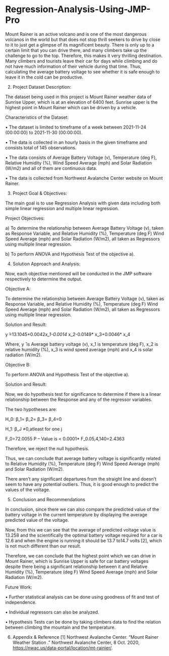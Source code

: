 # Regression-Analysis-Using-JMP-Pro

Mount Rainer is an active volcano and is one of the most dangerous volcanos in the world but that does not stop thrill seekers to drive by close to it to just get a glimpse of its magnificent beauty. There is only up to a certain limit that you can drive there, and many climbers take up the challenge to go to the top. Therefore, this makes it very thrilling destination.   Many climbers and tourists leave their car for days while climbing and do not have much information of their vehicle during that time. Thus, calculating the average battery voltage to see whether it is safe enough to leave it in the cold can be productive.



2.	Project Dataset Description:

The dataset being used in this project is Mount Rainer weather data of Sunrise Upper, which is at an elevation of 6400 feet. Sunrise upper is the highest point in Mount Rainer which can be driven by a vehicle. 

Characteristics of the Dataset:

•	The dataset is limited to timeframe of a week between 2021-11-24 (00:00:00) to 2021-11-30 (00:00:00).

•	The data is collected in an hourly basis in the given timeframe and consists total of 145 observations.

•	The data consists of Average Battery Voltage (v), Temperature (deg F), Relative Humidity (%), Wind Speed Average (mph) and Solar Radiation (W/m2) and all of them are continuous data.

•	The data is collected from Northwest Avalanche Center website on Mount Rainer.



3.	Project Goal & Objectives:

The main goal is to use Regression Analysis with given data including both simple linear regression and multiple linear regression.

Project Objectives:

a)	To determine the relationship between Average Battery Voltage (v), taken as Response Variable, and Relative Humidity (%), Temperature (deg F) Wind Speed Average (mph) and Solar Radiation (W/m2), all taken as Regressors using multiple linear regression.

b)	To perform ANOVA and Hypothesis Test of the objective a).



4.	Solution Approach and Analysis:

Now, each objective mentioned will be conducted in the JMP software respectively to determine the output.


Objective A:

To determine the relationship between Average Battery Voltage (v), taken as Response Variable, and Relative Humidity (%), Temperature (deg F) Wind Speed Average (mph) and Solar Radiation (W/m2), all taken as Regressors using multiple linear regression.

Solution and Result:

y ̂=13.1045+0.0042*x_1-0.0014* x_2-0.0149* x_3+0.0046* x_4 

Where, y ̂ is Average battery voltage (v), x_1 is temperature (deg F), x_2 is relative humidity (%), x_3 is wind speed average (mph) and x_4 is solar radiation (W/m2).


Objective B:

To perform ANOVA and Hypothesis Test of the objective a).

Solution and Result:

Now, we do hypothesis test for significance to determine if there is a linear relationship between the Response and any of the regressor variables.

The two hypotheses are:

H_0: β_1= β_2= β_3= β_4=0  

H_1: β_J  ≠0,atleast for one j

F_0=72.0055 
P – Value is < 0.0001*
F_0.05,4,140=2.4363 

Therefore, we reject the null hypothesis.

Thus, we can conclude that average battery voltage is significantly related to Relative Humidity (%), Temperature (deg F) Wind Speed Average (mph) and Solar Radiation (W/m2).

There aren’t any significant departures from the straight line and doesn’t seem to have any potential outliers. Thus, it is good enough to predict the values of the voltage.



5.	Conclusion and Recommendations 

In conclusion, since there we can also compare the predicted value of the battery voltage in the current temperature by displaying the average predicted value of the voltage.

Now, from this we can see that the average of predicted voltage value is 13.258 and the scientifically the optimal battery voltage required for a car is 12.6 and when the engine is running it should be 13.7 to14.7 volts [2], which is not much different than our result.

Therefore, we can conclude that the highest point which we can drive in Mount Rainer, which is Sunrise Upper is safe for car battery voltages despite there being a significant relationship between it and Relative Humidity (%), Temperature (deg F) Wind Speed Average (mph) and Solar Radiation (W/m2).


Future Work:

•	Further statistical analysis can be done using goodness of fit and test of independence.

•	Individual regressors can also be analyzed.

•	Hypothesis Tests can be done by taking climbers data to find the relation between climbing the mountain and the temperature.


6.	Appendix & Reference
[1] Northwest Avalanche Center. “Mount Rainer Weather Station .” Northwest Avalanche Center, 8 Oct. 2020, https://nwac.us/data-portal/location/mt-rainier/. 




